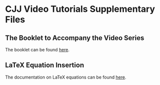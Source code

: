 <h1>CJJ Video Tutorials Supplementary Files</h1>

<h2>The Booklet to Accompany the Video Series</h2>

<p>The booklet can be found <a href="Material/Booklet for Technical Writing in MS Word.docx">here</a>.</p>

<h2>LaTeX Equation Insertion</h2>

<p>The documentation on LaTeX equations can be found <a href="Material/LaTeXSymbols">here</a>.</p>